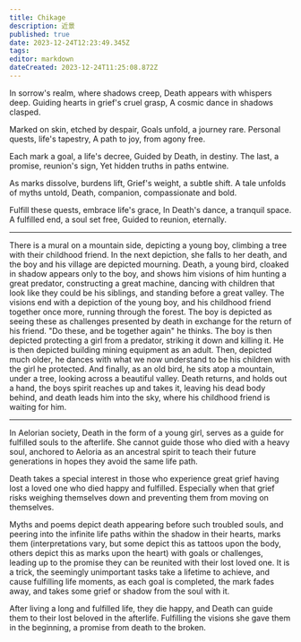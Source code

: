 ```yaml
---
title: Chikage
description: 近景
published: true
date: 2023-12-24T12:23:49.345Z
tags: 
editor: markdown
dateCreated: 2023-12-24T11:25:08.872Z
---
```


In sorrow's realm, where shadows creep,
Death appears with whispers deep.
Guiding hearts in grief's cruel grasp,
A cosmic dance in shadows clasped.

Marked on skin, etched by despair,
Goals unfold, a journey rare.
Personal quests, life's tapestry,
A path to joy, from agony free.

Each mark a goal, a life's decree,
Guided by Death, in destiny.
The last, a promise, reunion's sign,
Yet hidden truths in paths entwine.

As marks dissolve, burdens lift,
Grief's weight, a subtle shift.
A tale unfolds of myths untold,
Death, companion, compassionate and bold.

Fulfill these quests, embrace life's grace,
In Death's dance, a tranquil space.
A fulfilled end, a soul set free,
Guided to reunion, eternally.

---

There is a mural on a mountain side, depicting a young boy, climbing a tree with their childhood friend. In the next depiction, she falls to her death, and the boy and his village are depicted mourning. 
Death, a young bird, cloaked in shadow appears only to the boy, and shows him visions of him hunting a great predator, constructing a great machine, dancing with children that look like they could be his siblings, and standing before a great valley. The visions end with a depiction of the young boy, and his childhood friend together once more, running through the forest.
The boy is depicted as seeing these as challenges presented by death in exchange for the return of his friend. "Do these, and be together again" he thinks.
The boy is then depicted protecting a girl from a predator, striking it down and killing it. He is then depicted building mining equipment as an adult.
Then, depicted much older, he dances with what we now understand to be his children with the girl he protected.
And finally, as an old bird, he sits atop a mountain, under a tree, looking across a beautiful valley.
Death returns, and holds out a hand, the boys spirit reaches up and takes it, leaving his dead body behind, and death leads him into the sky, where his childhood friend is waiting for him.

---

In Aelorian society, Death in the form of a young girl, serves as a guide for fulfilled souls to the afterlife. She cannot guide those who died with a heavy soul, anchored to Aeloria as an ancestral spirit to teach their future generations in hopes they avoid the same life path.

Death takes a special interest in those who experience great grief having lost a loved one who died happy and fulfilled. Especially when that grief risks weighing themselves down and preventing them from moving on themselves.

Myths and poems depict death appearing before such troubled souls, and peering into the infinite life paths within the shadow in their hearts, marks them (interpretations vary, but some depict this as tattoos upon the body, others depict this as marks upon the heart) with goals or challenges, leading up to the promise they can be reunited with their lost loved one. It is a trick, the seemingly unimportant tasks take a lifetime to achieve, and cause fulfilling life moments, as each goal is completed, the mark fades away, and takes some grief or shadow from the soul with it.

After living a long and fulfilled life, they die happy, and Death can guide them to their lost beloved in the afterlife. Fulfilling the visions she gave them in the beginning, a promise from death to the broken.